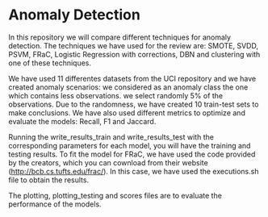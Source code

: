 # Anomaly Detection

In this repository we will compare different techniques for anomaly detection. The techniques we have used for the review are: SMOTE, SVDD, PSVM, FRaC, Logistic Regression with corrections, DBN and clustering with one of these techniques.

We have used 11 differentes datasets from the UCI repository and we have created anomaly scenarios: we considered as an anomaly class the one which contains less observations. we select randomly 5% of the observations. Due to the randomness, we have created 10 train-test sets to make conclusions. We have also used different metrics to optimize and evaluate the models: Recall, F1 and Jaccard.

Running the write_results_train and write_results_test with the corresponding parameters for each model, you will have the training and testing results. To fit the model for FRaC, we have used the code provided by the creators, which you can cownload from their website (http://bcb.cs.tufts.edu/frac/). In this case, we have used the executions.sh file to obtain the results.

The plotting, plotting_testing and scores files are to evaluate the performance of the models.
